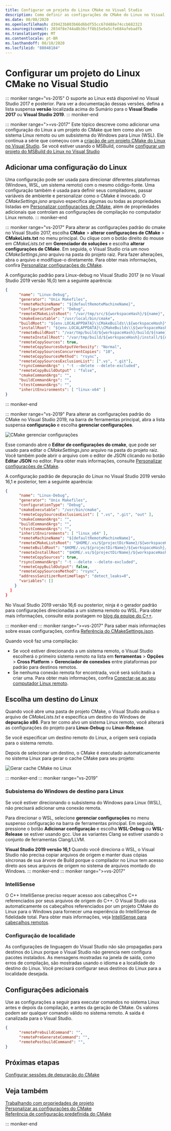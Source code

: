 ```yaml
---
title: Configurar um projeto do Linux CMake no Visual Studio
description: Como definir as configurações de CMake do Linux no Visual Studio
ms.date: 08/08/2020
ms.openlocfilehash: d39423b803b66d6bdf55cc67d488e74ccb682323
ms.sourcegitcommit: 2034f8e744a8b36cff8b15e9a5cfe684afebadfb
ms.translationtype: MT
ms.contentlocale: pt-BR
ms.lasthandoff: 08/10/2020
ms.locfileid: "88048184"
---
```

# <a name="configure-a-linux-cmake-project-in-visual-studio"></a>Configurar um projeto do Linux CMake no Visual Studio

::: moniker range="vs-2015"
O suporte ao Linux está disponível no Visual Studio 2017 e posterior. Para ver a documentação dessas versões, defina a lista suspensa **versão** localizada acima do Sumário para o **Visual Studio 2017** ou **Visual Studio 2019**.
::: moniker-end

::: moniker range=">=vs-2017"
Este tópico descreve como adicionar uma configuração do Linux a um projeto do CMake que tem como alvo um sistema Linux remoto ou um subsistema do Windows para Linux (WSL). Ele continua a série que começou com a [criação de um projeto CMake do Linux no Visual Studio](cmake-linux-project.md). Se você estiver usando o MSBuild, consulte [configurar um projeto do MSBuild do Linux no Visual Studio](configure-a-linux-project.md)

## <a name="add-a-linux-configuration"></a>Adicionar uma configuração do Linux

Uma configuração pode ser usada para direcionar diferentes plataformas (Windows, WSL, um sistema remoto) com o mesmo código-fonte. Uma configuração também é usada para definir seus compiladores, passar variáveis de ambiente e personalizar como o CMake é invocado. O *CMakeSettings.jsno* arquivo especifica algumas ou todas as propriedades listadas em [Personalizar configurações de CMake](../build/customize-cmake-settings.md), além de propriedades adicionais que controlam as configurações de compilação no computador Linux remoto.
::: moniker-end

::: moniker range="vs-2017"
Para alterar as configurações padrão do cmake no Visual Studio 2017, escolha **CMake**  >  **alterar configurações de CMake**  >  **CMakeLists.txt** no menu principal. Ou clique com o botão direito do mouse em *CMakeLists.txt* em **Gerenciador de soluções** e escolha **alterar configurações de CMake**. Em seguida, o Visual Studio cria um novo *CMakeSettings.jsno* arquivo na pasta do projeto raiz. Para fazer alterações, abra o arquivo e modifique-o diretamente. Para obter mais informações, confira [Personalizar configurações do CMake](../build/customize-cmake-settings.md).

A configuração padrão para Linux-debug no Visual Studio 2017 (e no Visual Studio 2019 versão 16,0) tem a seguinte aparência:

```json
{
      "name": "Linux-Debug",
      "generator": "Unix Makefiles",
      "remoteMachineName": "${defaultRemoteMachineName}",
      "configurationType": "Debug",
      "remoteCMakeListsRoot": "/var/tmp/src/${workspaceHash}/${name}",
      "cmakeExecutable": "/usr/local/bin/cmake",
      "buildRoot": "${env.LOCALAPPDATA}\\CMakeBuilds\\${workspaceHash}\\build\\${name}",
      "installRoot": "${env.LOCALAPPDATA}\\CMakeBuilds\\${workspaceHash}\\install\\${name}",
      "remoteBuildRoot": "/var/tmp/build/${workspaceHash}/build/${name}",
      "remoteInstallRoot": "/var/tmp/build/${workspaceHash}/install/${name}",
      "remoteCopySources": true,
      "remoteCopySourcesOutputVerbosity": "Normal",
      "remoteCopySourcesConcurrentCopies": "10",
      "remoteCopySourcesMethod": "rsync",
      "remoteCopySourcesExclusionList": [".vs", ".git"],
      "rsyncCommandArgs" : "-t --delete --delete-excluded",
      "remoteCopyBuildOutput" : "false",
      "cmakeCommandArgs": "",
      "buildCommandArgs": "",
      "ctestCommandArgs": "",
      "inheritEnvironments": [ "linux-x64" ]
}
```
::: moniker-end

::: moniker range="vs-2019"
Para alterar as configurações padrão do CMake no Visual Studio 2019, na barra de ferramentas principal, abra a lista suspensa **configuração** e escolha **gerenciar configurações**.

![CMake gerenciar configurações](../build/media/vs2019-cmake-manage-configurations.png "Lista suspensa de configurações do CMake")

Esse comando abre o **Editor de configurações do cmake**, que pode ser usado para editar o *CMakeSettings.jsno* arquivo na pasta do projeto raiz. Você também pode abrir o arquivo com o editor de JSON clicando no botão **Editar JSON** no editor. Para obter mais informações, consulte [Personalizar configurações de CMake](../build/customize-cmake-settings.md).

A configuração padrão de depuração do Linux no Visual Studio 2019 versão 16,1 e posterior, tem a seguinte aparência:

```json
{
      "name": "Linux-Debug",
      "generator": "Unix Makefiles",
      "configurationType": "Debug",
      "cmakeExecutable": "/usr/bin/cmake",
      "remoteCopySourcesExclusionList": [ ".vs", ".git", "out" ],
      "cmakeCommandArgs": "",
      "buildCommandArgs": "",
      "ctestCommandArgs": "",
      "inheritEnvironments": [ "linux_x64" ],
      "remoteMachineName": "${defaultRemoteMachineName}",
      "remoteCMakeListsRoot": "$HOME/.vs/${projectDirName}/${workspaceHash}/src",
      "remoteBuildRoot": "$HOME/.vs/${projectDirName}/${workspaceHash}/out/build/${name}",
      "remoteInstallRoot": "$HOME/.vs/${projectDirName}/${workspaceHash}/out/install/${name}",
      "remoteCopySources": true,
      "rsyncCommandArgs": "-t --delete --delete-excluded",
      "remoteCopyBuildOutput": false,
      "remoteCopySourcesMethod": "rsync",
      "addressSanitizerRuntimeFlags": "detect_leaks=0",
      "variables": []
    }
  ]
}
```

No Visual Studio 2019 versão 16,6 ou posterior, ninja é o gerador padrão para configurações direcionadas a um sistema remoto ou WSL. Para obter mais informações, consulte esta postagem no [blog da equipe do C++](https://devblogs.microsoft.com/cppblog/linux-development-with-visual-studio-first-class-support-for-gdbserver-improved-build-times-with-ninja-and-updates-to-the-connection-manager/).

::: moniker-end
::: moniker range=">=vs-2017"
Para saber mais informações sobre essas configurações, confira [Referência do CMakeSettings.json](../build/cmakesettings-reference.md).

Quando você faz uma compilação:
- Se você estiver direcionando a um sistema remoto, o Visual Studio escolherá o primeiro sistema remoto na lista em **ferramentas** > **Opções** > **Cross Platform** > **Gerenciador de conexões** entre plataformas por padrão para destinos remotos.
- Se nenhuma conexão remota for encontrada, você será solicitado a criar uma. Para obter mais informações, confira [Conectar-se ao seu computador Linux remoto](connect-to-your-remote-linux-computer.md).

## <a name="choose-a-linux-target"></a>Escolha um destino do Linux

Quando você abre uma pasta de projeto CMake, o Visual Studio analisa o arquivo de *CMakeLists.txt* e especifica um destino do Windows de **depuração x86**. Para ter como alvo um sistema Linux remoto, você alterará as configurações do projeto para **Linux-Debug** ou **Linux-Release**.

Se você especificar um destino remoto do Linux, a origem será copiada para o sistema remoto.

Depois de selecionar um destino, o CMake é executado automaticamente no sistema Linux para gerar o cache CMake para seu projeto:

![Gerar cache CMake no Linux](media/cmake-linux-1.png "Gerar o cache CMake no Linux")

::: moniker-end
::: moniker range="vs-2019"

### <a name="target-windows-subsystem-for-linux"></a>Subsistema do Windows de destino para Linux

Se você estiver direcionando o subsistema do Windows para Linux (WSL), não precisará adicionar uma conexão remota.

Para direcionar o WSL, selecione **gerenciar configurações** no menu suspenso configuração na barra de ferramentas principal. Em seguida, pressione o botão **Adicionar configuração** e escolha **WSL-Debug** ou **WSL-Release** se estiver usando gcc. Use as variantes Clang se estiver usando o conjunto de ferramentas Clang/LLVM.

**Visual Studio 2019 versão 16,1** Quando você direciona o WSL, o Visual Studio não precisa copiar arquivos de origem e manter duas cópias síncronas de sua árvore de Build porque o compilador no Linux tem acesso direto aos seus arquivos de origem no sistema de arquivos montado do Windows.
::: moniker-end
::: moniker range=">=vs-2017"

### <a name="intellisense"></a>IntelliSense

O C++ IntelliSense preciso requer acesso aos cabeçalhos C++ referenciados por seus arquivos de origem do C++. O Visual Studio usa automaticamente os cabeçalhos referenciados por um projeto CMake do Linux para o Windows para fornecer uma experiência do IntelliSense de fidelidade total. Para obter mais informações, veja [IntelliSense para cabeçalhos remotos](configure-a-linux-project.md#remote_intellisense).

### <a name="locale-setting"></a>Configuração de localidade

As configurações de linguagem do Visual Studio não são propagadas para destinos do Linux porque o Visual Studio não gerencia nem configura pacotes instalados. As mensagens mostradas na janela de saída, como erros de compilação, são mostradas usando o idioma e a localidade do destino do Linux. Você precisará configurar seus destinos do Linux para a localidade desejada.

## <a name="additional-settings"></a>Configurações adicionais

Use as configurações a seguir para executar comandos no sistema Linux antes e depois da compilação, e antes da geração de CMake. Os valores podem ser qualquer comando válido no sistema remoto. A saída é canalizada para o Visual Studio.

```json
{
      "remotePrebuildCommand": "",
      "remotePreGenerateCommand": "",
      "remotePostbuildCommand": "",
}
```

## <a name="next-steps"></a>Próximas etapas

[Configurar sessões de depuração do CMake](../build/configure-cmake-debugging-sessions.md)

## <a name="see-also"></a>Veja também

[Trabalhando com propriedades de projeto](../build/working-with-project-properties.md)<br/>
[Personalizar as configurações do CMake](../build/customize-cmake-settings.md)<br/>
[Referência de configuração predefinida do CMake](../build/cmake-predefined-configuration-reference.md)

::: moniker-end
